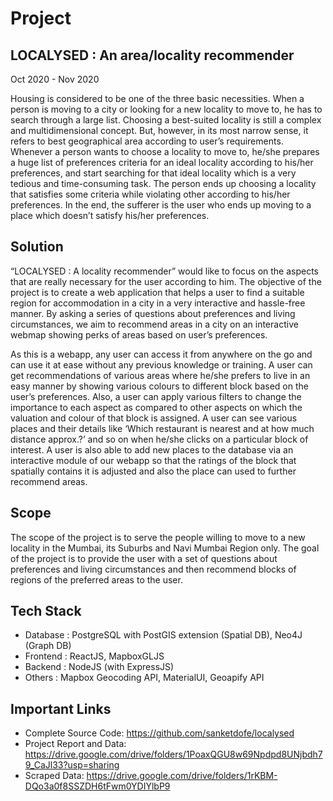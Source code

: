 # Project
## LOCALYSED : An area/locality recommender
Oct 2020 - Nov 2020

Housing is considered to be one of the three basic necessities. When a person is moving to a city or looking for a new locality to move to, he has to search through a large list.
Choosing a best-suited locality is still a complex and multidimensional concept. But, however, in its most narrow sense, it refers to best geographical area according to user’s requirements.
Whenever a person wants to choose a locality to move to, he/she prepares a huge list of preferences criteria for an ideal locality according to his/her preferences, and start searching for that ideal locality which is a very tedious and time-consuming task. The person ends up choosing a locality that satisfies some criteria while violating other according to his/her preferences. In the end, the sufferer is the user who ends up moving to a place which doesn’t satisfy his/her preferences.

## Solution
“LOCALYSED : A locality recommender” would like to focus on the aspects that are really necessary for the user according to him.
The objective of the project is to create a web application that helps a user to find a suitable region for accommodation in a city in a very interactive and hassle-free manner.
By asking a series of questions about preferences and living circumstances, we aim to recommend areas in a city on an interactive webmap showing perks of areas based on user’s preferences.

As this is a webapp, any user can access it from anywhere on the go and can use it at ease without any previous knowledge or training.
A user can get recommendations of various areas where he/she prefers to live in an easy manner by showing various colours to different block based on the user’s preferences.
Also, a user can apply various filters to change the importance to each aspect as compared to other aspects on which the valuation and colour of that block is assigned.
A user can see various places and their details like ‘Which restaurant is nearest and at how much distance approx.?’ and so on when he/she clicks on a particular block of interest.
A user is also able to add new places to the database via an interactive module of our webapp so that the ratings of the block that spatially contains it is adjusted and also the place can used to further recommend areas.

## Scope
The scope of the project is to serve the people willing to move to a new locality in the Mumbai, its Suburbs and Navi Mumbai Region only.
The goal of the project is to provide the user with a set of questions about preferences and living circumstances and then recommend blocks of regions of the preferred areas to the user.

## Tech Stack
* Database : PostgreSQL with PostGIS extension (Spatial DB), Neo4J (Graph DB)
* Frontend : ReactJS, MapboxGLJS
* Backend  : NodeJS (with ExpressJS)
* Others : Mapbox Geocoding API, MaterialUI, Geoapify API

## Important Links
* Complete Source Code: https://github.com/sanketdofe/localysed
* Project Report and Data: https://drive.google.com/drive/folders/1PoaxQGU8w69Npdpd8UNjbdh79_CaJl33?usp=sharing
* Scraped Data: https://drive.google.com/drive/folders/1rKBM-DQo3a0f8SSZDH6tFwm0YDIYlbP9

